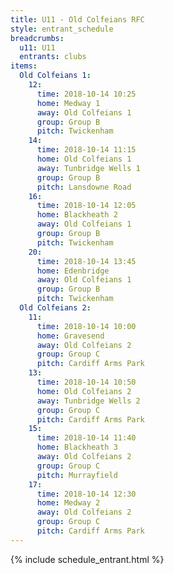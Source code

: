 ```yaml
---
title: U11 - Old Colfeians RFC
style: entrant_schedule
breadcrumbs:
  u11: U11
  entrants: clubs
items:
  Old Colfeians 1:
    12:
      time: 2018-10-14 10:25
      home: Medway 1
      away: Old Colfeians 1
      group: Group B
      pitch: Twickenham
    14:
      time: 2018-10-14 11:15
      home: Old Colfeians 1
      away: Tunbridge Wells 1
      group: Group B
      pitch: Lansdowne Road
    16:
      time: 2018-10-14 12:05
      home: Blackheath 2
      away: Old Colfeians 1
      group: Group B
      pitch: Twickenham
    20:
      time: 2018-10-14 13:45
      home: Edenbridge
      away: Old Colfeians 1
      group: Group B
      pitch: Twickenham
  Old Colfeians 2:
    11:
      time: 2018-10-14 10:00
      home: Gravesend
      away: Old Colfeians 2
      group: Group C
      pitch: Cardiff Arms Park
    13:
      time: 2018-10-14 10:50
      home: Old Colfeians 2
      away: Tunbridge Wells 2
      group: Group C
      pitch: Cardiff Arms Park
    15:
      time: 2018-10-14 11:40
      home: Blackheath 3
      away: Old Colfeians 2
      group: Group C
      pitch: Murrayfield
    17:
      time: 2018-10-14 12:30
      home: Medway 2
      away: Old Colfeians 2
      group: Group C
      pitch: Cardiff Arms Park
---
```


{% include schedule_entrant.html %}
